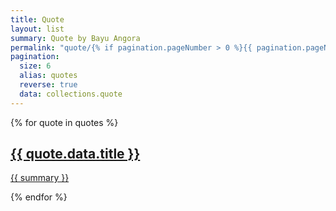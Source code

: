 ```yaml
---
title: Quote
layout: list
summary: Quote by Bayu Angora
permalink: "quote/{% if pagination.pageNumber > 0 %}{{ pagination.pageNumber | plus: 1 }}{% endif %}/index.html"
pagination:
  size: 6
  alias: quotes
  reverse: true
  data: collections.quote
---
```


{% for quote in quotes %}
<article class="box">
<a href="{{ site.baseurl }}{{ quote.data.title | slug }}/">
<div class="title">
<h2>{{ quote.data.title }}</h2>
</div>
<div class="content">
<p>
{{ summary }}
</p>
</div>
</a>
</article>
{% endfor %}
